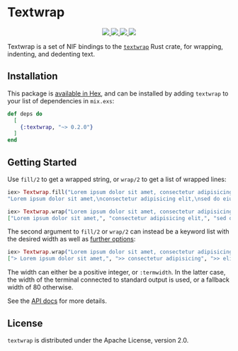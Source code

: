 # Textwrap

<p align="center">
  <a href="https://github.com/foxbenjaminfox/ex_textwrap">
    <img src="https://img.shields.io/circleci/build/github/foxbenjaminfox/ex_textwrap">
  </a>
  <a href="https://hex.pm/packages/textwrap">
    <img src="https://img.shields.io/hexpm/v/textwrap">
  </a>
  <a href="https://hex.pm/packages/textwrap">
    <img src="https://img.shields.io/hexpm/dt/textwrap">
  </a>
  <a href="https://github.com/foxbenjaminfox/ex_textwrap/blob/master/LICENSE">
    <img src="https://img.shields.io/github/license/foxbenjaminfox/ex_textwrap">
  </a>
</p>

Textwrap is a set of NIF bindings to the [`textwrap`](https://github.com/mgeisler/textwrap) Rust crate, for wrapping, indenting, and dedenting text.

## Installation

This package is [available in Hex](https://hex.pm/packages/textwrap), and can be installed
by adding `textwrap` to your list of dependencies in `mix.exs`:

```elixir
def deps do
  [
    {:textwrap, "~> 0.2.0"}
  ]
end
```

## Getting Started

Use `fill/2` to get a wrapped string, or `wrap/2` to get a list of wrapped lines:

```elixir
iex> Textwrap.fill("Lorem ipsum dolor sit amet, consectetur adipisicing elit, sed do eiusmod tempor", 30)
"Lorem ipsum dolor sit amet,\nconsectetur adipisicing elit,\nsed do eiusmod tempor"

iex> Textwrap.wrap("Lorem ipsum dolor sit amet, consectetur adipisicing elit, sed do eiusmod tempor", 30)
["Lorem ipsum dolor sit amet,", "consectetur adipisicing elit,", "sed do eiusmod tempor"]
```

The second argument to `fill/2` or `wrap/2` can instead be a keyword list with the desired width as well as [further options](https://hexdocs.pm/textwrap/Textwrap.html#wrap/2):
```elixir
iex> Textwrap.wrap("Lorem ipsum dolor sit amet, consectetur adipisicing elit, sed do eiusmod tempor", width: 30, initial_indent: "> ", subsequent_indent: ">> ")
["> Lorem ipsum dolor sit amet,", ">> consectetur adipisicing", ">> elit, sed do eiusmod tempor"]
```

The width can either be a positive integer, or `:termwidth`. In the latter case, the width of the terminal connected to standard output is used, or a fallback width of 80 otherwise.

See the [API docs](https://hexdocs.pm/textwrap) for more details.

## License

`textwrap` is distributed under the Apache License, version 2.0.

